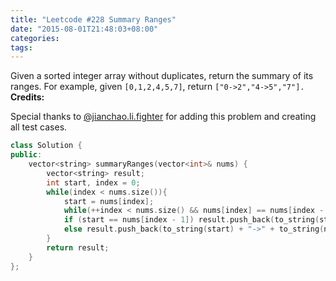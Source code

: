 ```yaml
---
title: "Leetcode #228 Summary Ranges"
date: "2015-08-01T21:48:03+08:00"
categories:
tags:
---
```


                                            
Given a sorted integer array without duplicates, return the summary of its ranges.
For example, given <code>[0,1,2,4,5,7]</code>, return <code>["0->2","4->5","7"].</code>
<strong>Credits:</strong>

Special thanks to [
@jianchao.li.fighter](https://leetcode.com/discuss/user/jianchao.li.fighter) for adding this problem and creating all test cases.



```cpp
class Solution { 
public: 
    vector<string> summaryRanges(vector<int>& nums) { 
        vector<string> result; 
        int start, index = 0; 
        while(index < nums.size()){ 
            start = nums[index]; 
            while(++index < nums.size() && nums[index] == nums[index - 1]  + 1); 
            if (start == nums[index - 1]) result.push_back(to_string(start)); 
            else result.push_back(to_string(start) + "->" + to_string(nums[index - 1])); 
        } 
        return result; 
    } 
};
```


